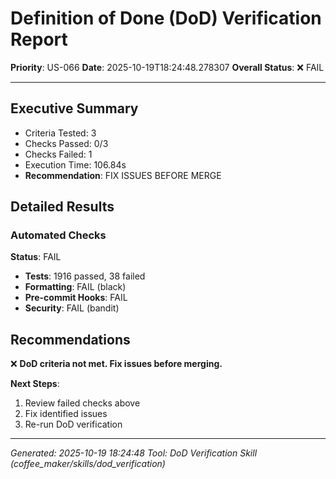 # Definition of Done (DoD) Verification Report
**Priority**: US-066
**Date**: 2025-10-19T18:24:48.278307
**Overall Status**: ❌ FAIL

---

## Executive Summary

- Criteria Tested: 3
- Checks Passed: 0/3
- Checks Failed: 1
- Execution Time: 106.84s
- **Recommendation**: FIX ISSUES BEFORE MERGE

## Detailed Results

### Automated Checks

**Status**: FAIL

- **Tests**: 1916 passed, 38 failed
- **Formatting**: FAIL (black)
- **Pre-commit Hooks**: FAIL
- **Security**: FAIL (bandit)

## Recommendations

❌ **DoD criteria not met. Fix issues before merging.**

**Next Steps**:
1. Review failed checks above
2. Fix identified issues
3. Re-run DoD verification

---

*Generated: 2025-10-19 18:24:48*
*Tool: DoD Verification Skill (coffee_maker/skills/dod_verification)*
